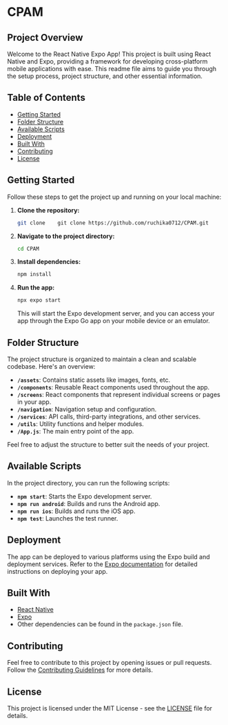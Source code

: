 # CPAM

## Project Overview

Welcome to the React Native Expo App! This project is built using React Native and Expo, providing a framework for developing cross-platform mobile applications with ease. This readme file aims to guide you through the setup process, project structure, and other essential information.

## Table of Contents

- [Getting Started](#getting-started)
- [Folder Structure](#folder-structure)
- [Available Scripts](#available-scripts)
- [Deployment](#deployment)
- [Built With](#built-with)
- [Contributing](#contributing)
- [License](#license)

## Getting Started

Follow these steps to get the project up and running on your local machine:

1. **Clone the repository:**

   ```bash
   git clone    git clone https://github.com/ruchika0712/CPAM.git
   ```

2. **Navigate to the project directory:**

   ```bash
   cd CPAM
   ```

3. **Install dependencies:**

   ```bash
   npm install
   ```

4. **Run the app:**

   ```bash
   npx expo start
   ```

   This will start the Expo development server, and you can access your app through the Expo Go app on your mobile device or an emulator.

## Folder Structure

The project structure is organized to maintain a clean and scalable codebase. Here's an overview:

- **`/assets`**: Contains static assets like images, fonts, etc.
- **`/components`**: Reusable React components used throughout the app.
- **`/screens`**: React components that represent individual screens or pages in your app.
- **`/navigation`**: Navigation setup and configuration.
- **`/services`**: API calls, third-party integrations, and other services.
- **`/utils`**: Utility functions and helper modules.
- **`/App.js`**: The main entry point of the app.

Feel free to adjust the structure to better suit the needs of your project.

## Available Scripts

In the project directory, you can run the following scripts:

- **`npm start`**: Starts the Expo development server.
- **`npm run android`**: Builds and runs the Android app.
- **`npm run ios`**: Builds and runs the iOS app.
- **`npm test`**: Launches the test runner.

## Deployment

The app can be deployed to various platforms using the Expo build and deployment services. Refer to the [Expo documentation](https://docs.expo.dev/) for detailed instructions on deploying your app.

## Built With

- [React Native](https://reactnative.dev/)
- [Expo](https://expo.dev/)
- Other dependencies can be found in the `package.json` file.

## Contributing

Feel free to contribute to this project by opening issues or pull requests. Follow the [Contributing Guidelines](CONTRIBUTING.md) for more details.

## License

This project is licensed under the MIT License - see the [LICENSE](LICENSE) file for details.

